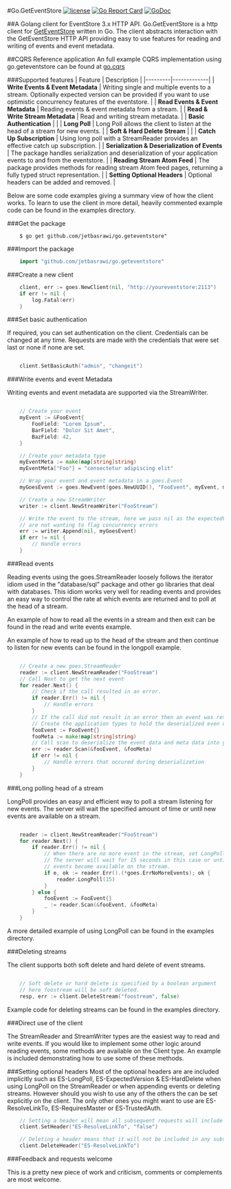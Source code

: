 #Go.GetEventStore [![license](https://img.shields.io/badge/license-BSD-blue.svg?maxAge=2592000)](https://github.com/jetbasrawi/go.geteventstore/blob/master/LICENSE.md) [![Go Report Card](https://goreportcard.com/badge/github.com/jetbasrawi/go.geteventstore)](https://goreportcard.com/report/github.com/jetbasrawi/go.geteventstore) [![GoDoc](https://godoc.org/github.com/jetbasrawi/go.geteventstore?status.svg)](https://godoc.org/github.com/jetbasrawi/go.geteventstore)

##A Golang client for EventStore 3.x HTTP API. 
Go.GetEventStore is a http client for [GetEventStore](https://geteventstore.com) written in Go. The 
client abstracts interaction with the GetEventStore HTTP API providing easy to use features 
for reading and writing of events and event metadata.

##CQRS Reference application
An full example CQRS implementation using go.geteventstore can be found at [go.cqrs](https://github.com/jetbasrawi/go.cqrs)

###Supported features
| Feature | Description |
|---------|-------------|
| **Write Events & Event Metadata** | Writing single and multiple events to a stream. Optionally expected version can be provided if you want to use optimistic concurrency features of the eventstore. |
| **Read Events & Event Metadata** | Reading events & event metadata from a stream. |
| **Read & Write Stream Metadata** | Read and writing stream metadata. |
| **Basic Authentication** | |
| **Long Poll** | Long Poll allows the client to listen at the head of a stream for new events. |
| **Soft & Hard Delete Stream** | |
| **Catch Up Subscription** | Using long poll with a StreamReader provides an effective catch up subscription. |
| **Serialization & Deserialization of Events** | The package handles serialization and deserialization of your application events to and from the eventstore. |
| **Reading Stream Atom Feed** | The package provides methods for reading stream Atom feed pages, returning a fully typed struct representation. |
| **Setting Optional Headers** | Optional headers can be added and removed. |

Below are some code examples giving a summary view of how the client works. To learn to use 
the client in more detail, heavily commented example code can be found in the examples directory.

###Get the package
```
    $ go get github.com/jetbasrawi/go.geteventstore"
```

###Import the package
```go 
    import "github.com/jetbasrawi/go.geteventstore"
```

###Create a new client

```go
    client, err := goes.NewClient(nil, "http://youreventstore:2113")
	if err != nil {
		log.Fatal(err)
	}

```

###Set basic authentication

If required, you can set authentication on the client. Credentials can be changed at any time.
Requests are made with the credentials that were set last or none if none are set.

```go

    client.SetBasicAuth("admin", "changeit")

```

###Write events and event Metadata

Writing events and event metadata are supported via the StreamWriter. 

```go

    // Create your event
	myEvent := &FooEvent{
		FooField: "Lorem Ipsum",
		BarField: "Dolor Sit Amet",
		BazField: 42,
	}

    // Create your metadata type
    myEventMeta := make(map[string]string)
	myEventMeta["Foo"] = "consectetur adipiscing elit"

    // Wrap your event and event metadata in a goes.Event
	myGoesEvent := goes.NewEvent(goes.NewUUID(), "FooEvent", myEvent, myEventMeta)

    // Create a new StreamWriter
    writer := client.NewStreamWriter("FooStream")

    // Write the event to the stream, here we pass nil as the expectedVersion as we 
    // are not wanting to flag concurrency errors
    err := writer.Append(nil, myGoesEvent)
    if err != nil {
        // Handle errors
    }

```

###Read events

Reading events using the goes.StreamReader loosely follows the iterator idiom used in 
the "database/sql" package and other go libraries that deal with databases. This idiom 
works very well for reading events and provides an easy way to control the rate at which 
events are returned and to poll at the head of a stream.

An example of how to read all the events in a stream and then exit can be found in the 
read and write events example.

An example of how to read up to the head of the stream and then continue to listen for new 
events can be found in the longpoll example.

```go 

    // Create a new goes.StreamReader
    reader := client.NewStreamReader("FooStream")
    // Call Next to get the next event
    for reader.Next() {
        // Check if the call resulted in an error. 
        if reader.Err() != nil {
            // Handle errors
        }
        // If the call did not result in an error then an event was returned
        // Create the application types to hold the deserialized even data and meta data
        fooEvent := FooEvent{}
        fooMeta := make(map[string]string)
        // Call scan to deserialize the event data and meta data into your types
        err := reader.Scan(&fooEvent, &fooMeta)
        if err != nil {
            // Handle errors that occured during deserialization
        }
    }

```

###Long polling head of a stream

LongPoll provides an easy and efficient way to poll a stream listening for new events. 
The server will wait the specified amount of time or until new events are available on 
a stream. 

```go 

    reader := client.NewStreamReader("FooStream")
    for reader.Next() {
        if reader.Err() != nil {
            // When there are no more event in the stream, set LongPoll. 
            // The server will wait for 15 seconds in this case or until
            // events become available on the stream.
            if e, ok := reader.Err().(*goes.ErrNoMoreEvents); ok {
                reader.LongPoll(15)
            }
        } else {
            fooEvent := FooEvent{}
            _ := reader.Scan(&fooEvent, &fooMeta)
        }
    }

```

A more detailed example of using LongPoll can be found in the examples directory.

###Deleting streams

The client supports both soft delete and hard delete of event streams. 

```go

    // Soft delete or hard delete is specified by a boolean argument
    // here foostream will be soft deleted. 
    resp, err := client.DeleteStream("foostream", false)

```

Example code for deleting streams can be found in the examples directory.

###Direct use of the client

The StreamReader and StreamWriter types are the easiest way to read and write events. If you would like to implement
some other logic around reading events, some methods are available on the Client type. An example is included 
demonstrating how to use some of these methods.

###Setting optional headers 
Most of the optional headers are are included implicitly such as ES-LongPoll, ES-ExpectedVersion & ES-HardDelete when 
using LongPoll on the StreamReader or when appending events or deleting streams. However should you wish to use
any of the others the can be set explicitly on the client. The only other ones you might want to use are ES-ResolveLinkTo, 
ES-RequiresMaster or ES-TrustedAuth.

```go
    // Setting a header will mean all subsequent requests will include the header
    client.SetHeader("ES-ResolveLinkTo", "false")

    // Deleting a header means that it will not be included in any subsequent requests.
    client.DeleteHeader("ES-ResolveLinkTo")

```

###Feedback and requests welcome

This is a pretty new piece of work and criticism, comments or complements are most welcome.





